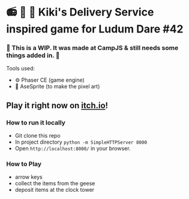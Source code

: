 # 📻 🥨 🎃 Kiki's Delivery Service inspired game for Ludum Dare #42 
### 🚧 This is a WIP. It was made at CampJS & still needs some things added in. 🚧

Tools used:

- ⚙️  Phaser CE (game engine)
- 🎨  AseSprite (to make the pixel art)

## Play it right now on [itch.io](https://lillypiri.itch.io/kikis-delivery-service-ludum-dare-42)!

### How to run it locally
- Git clone this repo
- In project directory `python -m SimpleHTTPServer 8000`
- Open `http://localhost:8000/` in your browser.

### How to Play
- arrow keys 
- collect the items from the geese
- deposit items at the clock tower
